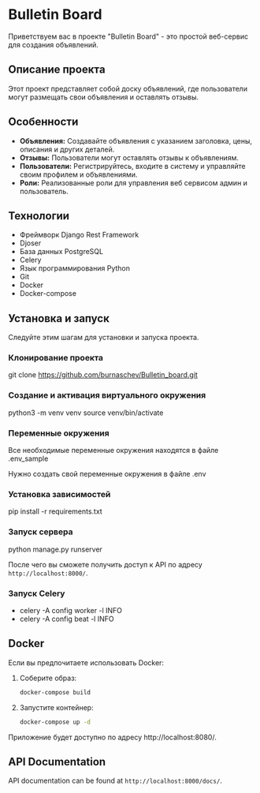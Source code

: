 # Bulletin Board

Приветствуем вас в проекте "Bulletin Board" - это простой веб-сервис для создания объявлений.

## Описание проекта

Этот проект представляет собой доску объявлений, где пользователи могут размещать свои объявления и оставлять отзывы.

## Особенности

- **Объявления:** Создавайте объявления с указанием заголовка, цены, описания и других деталей.
- **Отзывы:** Пользователи могут оставлять отзывы к объявлениям.
- **Пользователи:** Регистрируйтесь, входите в систему и управляйте своим профилем и объявлениями.
- **Роли:** Реализованные роли для управления веб сервисом админ и пользователь.
  
## Технологии

- Фреймворк Django Rest Framework
- Djoser
- База данных PostgreSQL
- Celery
- Язык программирования Python
- Git
- Docker
- Docker-compose

## Установка и запуск 

Следуйте этим шагам для установки и запуска проекта.

### Клонирование проекта

git clone https://github.com/burnaschev/Bulletin_board.git


### Создание и активация виртуального окружения

python3 -m venv venv
source venv/bin/activate

### Переменные окружения

Все необходимые переменные окружения находятся в файле .env_sample

Нужно создать свой переменные окружения в файле .env

### Установка зависимостей

pip install -r requirements.txt


### Запуск сервера 

python manage.py runserver

После чего вы сможете получить доступ к API по адресу `http://localhost:8000/`.


### Запуск Celery

- celery -A config worker -l INFO
- celery -A config beat -l INFO

## Docker

Если вы предпочитаете использовать Docker:

1. Соберите образ:

    ```bash
    docker-compose build
    ```

2. Запустите контейнер:

    ```bash
    docker-compose up -d
    ```

Приложение будет доступно по адресу http://localhost:8080/.

## API Documentation

API documentation can be found at `http://localhost:8000/docs/`.
